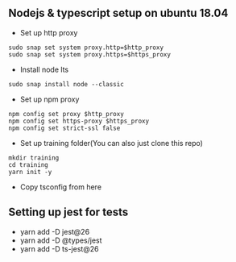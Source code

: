 ## Nodejs & typescript setup on ubuntu 18.04
- Set up http proxy
```
sudo snap set system proxy.http=$http_proxy
sudo snap set system proxy.https=$https_proxy
```
- Install node lts
```
sudo snap install node --classic
```
- Set up npm proxy
```
npm config set proxy $http_proxy
npm config set https-proxy $https_proxy
npm config set strict-ssl false
```
- Set up training folder(You can also just clone this repo)
```
mkdir training
cd training
yarn init -y
```
- Copy tsconfig from here

## Setting up jest for tests
- yarn add -D jest@26
- yarn add -D @types/jest
- yarn add -D ts-jest@26  
